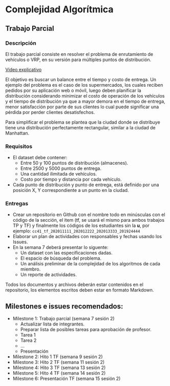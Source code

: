 # Complejidad Algorítmica

## Trabajo Parcial

### Descripción

El trabajo parcial consiste en resolver el problema de enrutamiento de vehículos
o VRP, en su versión para múltiples puntos de distribución.

[Video explicativo](https://youtu.be/OKMssWdC0I0)

El objetivo es buscar un balance entre el tiempo y costo de entrega. Un ejemplo
del problema es el caso de los supermercados, los cuales reciben pedidos por su
aplicación web o móvil, luego deben planificar la distribución considerando
minimizar el costo de operación de los vehículos y el tiempo de distribución
ya que a mayor demora en el tiempo de entrega, menor satisfacción por parte de
sus clientes lo cual puede significar una pérdida por perder clientes
desatisfechos.

Para simplificar el problema se plantea que la ciudad donde se distribuye tiene
una distribución perfectamente rectangular, similar a la ciudad de Manhattan.

### Requisitos

* El dataset debe contener:
	* Entre 50 y 100 puntos de distribución (almacenes).
	* Entre 2500 y 5000 puntos de entrega.
	* Una cantidad ilimitada de vehículos.
	* Costo por tiempo y distancia por cada vehículo.
* Cada punto de distribución y punto de entrega, está definido por una posición
X, Y correspondiente a un punto en la ciudad.

### Entregas

* Crear un repositorio en Github con el nombre todo en minúsculas con el código de la
  sección, el item (tf, se usará el mismo para ambos trabajos TP y TF) y finalmente
  los códigos de los estudiantes sin la **u**, por ejemplo:
  `cc41_tf_202011111_202012222_202013333_201924444`
* Elaborar un plan de actividades con responsables y fechas usando los Issues.
* En la semana 7 deberá presentar lo siguente:
	* Un dataset con las especificaciones dadas.
	* El espacio de búsqueda del problema.
	* Un análisis preliminar de la complejidad de los algoritmos de cada miembro.
	* Un reporte de actividades.

Todos los documentos y archivos deberán estar contenidos en el repositorio, los
elementos escritos deben estar en formato Markdown.

## Milestones e issues recomendados:

* Milestone 1: Trabajo parcial (semana 7 sesión 2)
  * Actualizar lista de integrantes.
  * Preparar lista de posibles tareas para aprobación de profesor.
  * Tarea 1
  * Tarea 2
  * ...
  * Presentación
* Milestone 2: Hito 1 TF (semana 9 sesión 2)
* Milestone 3: Hito 2 TF (semana 11 sesión 2)
* Milestone 4: Hito 3 TF (semana 13 sesión 2)
* Milestone 5: Hito 4 TF (semana 14  sesión 2)
* Milestone 6: Presentación TF (semana 15 sesión 2)

